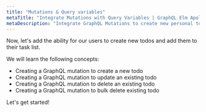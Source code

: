 ```yaml
---
title: "Mutations & Query variables"
metaTitle: "Integrate Mutations with Query Variables | GraphQL Elm Apollo Tutorial"
metaDescription: "Integrate GraphQL Mutations to create new personal todos and handle loading and error states"
---
```


Now, let's add the ability for our users to create new todos and add them to
their task list.

We will learn the following concepts:

- Creating a GraphQL mutation to create a new todo
- Creating a GraphQL mutation to update an existing todo
- Creating a GraphQL mutation to delete an existing todo
- Creating a GraphQL mutation to bulk delete existing todo

Let's get started!
